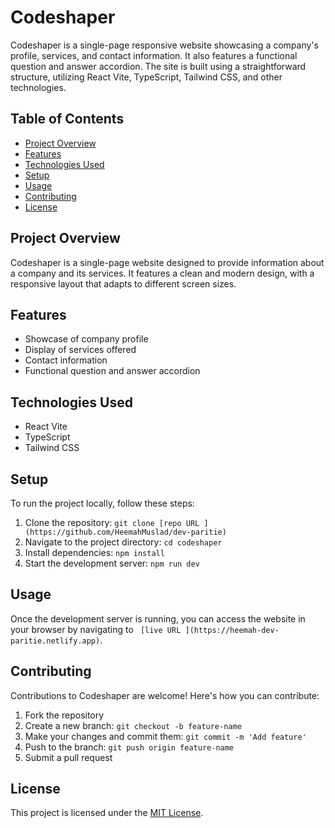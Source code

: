 # Codeshaper

Codeshaper is a single-page responsive website showcasing a company's profile, services, and contact information. It also features a functional question and answer accordion. The site is built using a straightforward structure, utilizing React Vite, TypeScript, Tailwind CSS, and other technologies.

## Table of Contents
- [Project Overview](#project-overview)
- [Features](#features)
- [Technologies Used](#technologies-used)
- [Setup](#setup)
- [Usage](#usage)
- [Contributing](#contributing)
- [License](#license)

## Project Overview

Codeshaper is a single-page website designed to provide information about a company and its services. It features a clean and modern design, with a responsive layout that adapts to different screen sizes.

## Features

- Showcase of company profile
- Display of services offered
- Contact information
- Functional question and answer accordion

## Technologies Used

- React Vite
- TypeScript
- Tailwind CSS


## Setup

To run the project locally, follow these steps:

1. Clone the repository: `git clone [repo URL ](https://github.com/HeemahMuslad/dev-paritie) `
2. Navigate to the project directory: `cd codeshaper`
3. Install dependencies: `npm install`
4. Start the development server: `npm run dev`

## Usage

Once the development server is running, you can access the website in your browser by navigating to `  [live URL ](https://heemah-dev-paritie.netlify.app) `.

## Contributing

Contributions to Codeshaper are welcome! Here's how you can contribute:

1. Fork the repository
2. Create a new branch: `git checkout -b feature-name`
3. Make your changes and commit them: `git commit -m 'Add feature'`
4. Push to the branch: `git push origin feature-name`
5. Submit a pull request

## License

This project is licensed under the [MIT License](LICENSE).
